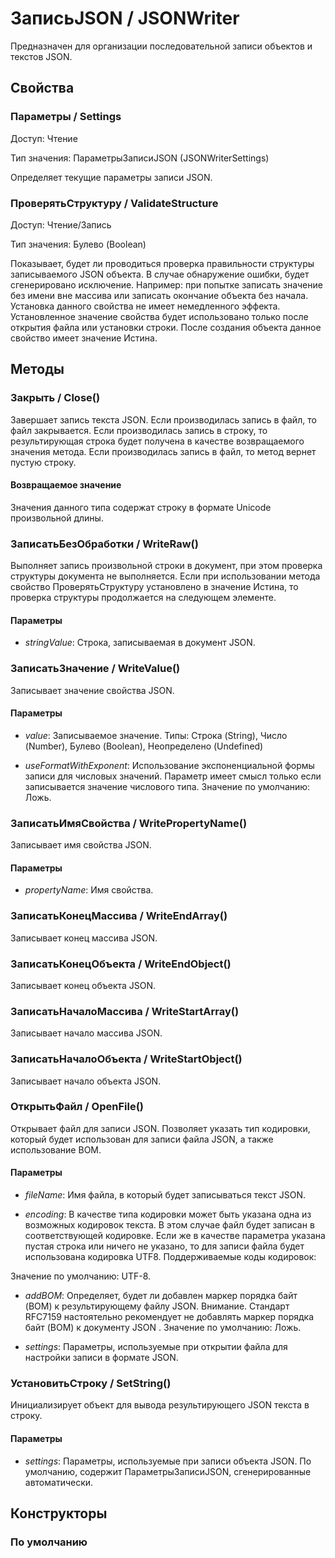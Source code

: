 
# ЗаписьJSON / JSONWriter

    
    

Предназначен для организации последовательной записи объектов и текстов JSON.


  
  
## Свойства
    
### Параметры / Settings
Доступ: Чтение

Тип значения: ПараметрыЗаписиJSON (JSONWriterSettings)

    
    

Определяет текущие параметры записи JSON.


  
  
### ПроверятьСтруктуру / ValidateStructure
Доступ: Чтение/Запись

Тип значения: Булево (Boolean)

    
    

Показывает, будет ли проводиться проверка правильности структуры записываемого JSON объекта. В случае обнаружение ошибки, будет сгенерировано исключение. Например: при попытке записать значение без имени вне массива или записать окончание объекта без начала. Установка данного свойства не имеет немедленного эффекта. Установленное значение свойства будет использовано только после открытия файла или установки строки.
После создания объекта данное свойство имеет значение Истина.


  
  
## Методы
    
### Закрыть / Close()
    
    
    

Завершает запись текста JSON. Если производилась запись в файл, то файл закрывается. Если производилась запись в строку, то результирующая строка будет получена в качестве возвращаемого значения метода. Если производилась запись в файл, то метод вернет пустую строку.


  
  
#### Возвращаемое значение

Значения данного типа содержат строку в формате Unicode произвольной длины.

  
### ЗаписатьБезОбработки / WriteRaw()
    
    
    

Выполняет запись произвольной строки в документ, при этом проверка структуры документа не выполняется.
Если при использовании метода свойство ПроверятьСтруктуру установлено в значение Истина, то проверка структуры продолжается на следующем элементе.


  
  
#### Параметры

* *stringValue*: Строка, записываемая в документ JSON.

### ЗаписатьЗначение / WriteValue()
    
    
    

Записывает значение свойства JSON.


  
  
#### Параметры

* *value*: Записываемое значение. Типы: Строка (String), Число (Number), Булево (Boolean), Неопределено (Undefined)

* *useFormatWithExponent*: Использование экспоненциальной формы записи для числовых значений. Параметр имеет смысл только если записывается значение числового типа.
Значение по умолчанию: Ложь.

### ЗаписатьИмяСвойства / WritePropertyName()
    
    
    

Записывает имя свойства JSON.


  
  
#### Параметры

* *propertyName*: Имя свойства.

### ЗаписатьКонецМассива / WriteEndArray()
    
    
    

Записывает конец массива JSON.


  
  
### ЗаписатьКонецОбъекта / WriteEndObject()
    
    
    

Записывает конец объекта JSON.


  
  
### ЗаписатьНачалоМассива / WriteStartArray()
    
    
    

Записывает начало массива JSON.


  
  
### ЗаписатьНачалоОбъекта / WriteStartObject()
    
    
    

Записывает начало объекта JSON.


  
  
### ОткрытьФайл / OpenFile()
    
    
    

Открывает файл для записи JSON. Позволяет указать тип кодировки, который будет использован для записи файла JSON, а также использование BOM.


  
  
#### Параметры

* *fileName*: Имя файла, в который будет записываться текст JSON.

* *encoding*: В качестве типа кодировки может быть указана одна из возможных кодировок текста. В этом случае файл будет записан в соответствующей кодировке. Если же в качестве параметра указана пустая строка или ничего не указано, то для записи файла будет использована кодировка UTF8.
Поддерживаемые коды кодировок:

Значение по умолчанию: UTF-8.

* *addBOM*: Определяет, будет ли добавлен маркер порядка байт (BOM) к результирующему файлу JSON.
Внимание. Стандарт RFC7159 настоятельно рекомендует не добавлять маркер порядка байт (BOM) к документу JSON .
Значение по умолчанию: Ложь.

* *settings*: Параметры, используемые при открытии файла для настройки записи в формате JSON.

### УстановитьСтроку / SetString()
    
    
    

Инициализирует объект для вывода результирующего JSON текста в строку.


  
  
#### Параметры

* *settings*: Параметры, используемые при записи объекта JSON.
По умолчанию, содержит ПараметрыЗаписиJSON, сгенерированные автоматически.

## Конструкторы

  
### По умолчанию